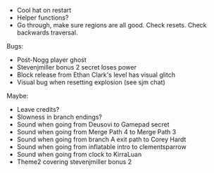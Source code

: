 - Cool hat on restart
- Helper functions?
- Go through, make sure regions are all good. Check resets. Check backwards traversal.

Bugs:
- Post-Nogg player ghost
- Stevenjmiller bonus 2 secret loses power
- Block release from Ethan Clark's level has visual glitch
- Visual bug when resetting explosion (see sjm chat)

Maybe:
- Leave credits?
- Slowness in branch endings?
- Sound when going from Deusovi to Gamepad secret
- Sound when going from Merge Path 4 to Merge Path 3
- Sound when going from branch A exit path to Corey Hardt
- Sound when going from inflatable intro to clementsparrow
- Sound when going from clock to KirraLuan
- Theme2 covering stevenjmiller bonus 2
